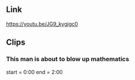 ## Link
https://youtu.be/JG9_kygjgc0

## Clips

### This man is about to blow up mathematics
start = 0:00
end = 2:00


